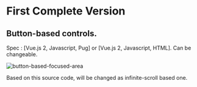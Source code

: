 # First Complete Version
## Button-based controls.
Spec : [Vue.js 2, Javascript, Pug] or [Vue.js 2, Javascript, HTML]. Can be changeable.

![button-based-focused-area](https://user-images.githubusercontent.com/32004044/185549239-73249395-d5c0-4845-8f91-57c0c58fd8ac.gif)

Based on this source code, will be changed as infinite-scroll based one.
